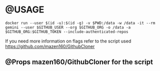 # @USAGE
```
docker run --user $(id -u):$(id -g) -v $PWD:/data -w /data -it --rm gemini --user $GITHUB_USER --org $GITHUB_ORG -o /data -a $GITHUB_ORG:$GITHUB_TOKEN --include-authenticated-repos
```
If you need more information on flags refer to the script used
https://github.com/mazen160/GithubCloner

## @Props mazen160/GithubCloner  for the script

